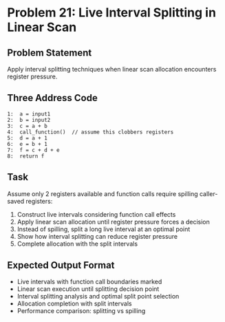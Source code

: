 # Problem 21: Live Interval Splitting in Linear Scan

## Problem Statement
Apply interval splitting techniques when linear scan allocation encounters register pressure.

## Three Address Code
```
1:  a = input1
2:  b = input2
3:  c = a + b
4:  call_function()  // assume this clobbers registers
5:  d = a + 1
6:  e = b + 1
7:  f = c + d + e
8:  return f
```

## Task
Assume only 2 registers available and function calls require spilling caller-saved registers:

1. Construct live intervals considering function call effects
2. Apply linear scan allocation until register pressure forces a decision
3. Instead of spilling, split a long live interval at an optimal point
4. Show how interval splitting can reduce register pressure
5. Complete allocation with the split intervals

## Expected Output Format
- Live intervals with function call boundaries marked
- Linear scan execution until splitting decision point
- Interval splitting analysis and optimal split point selection
- Allocation completion with split intervals
- Performance comparison: splitting vs spilling